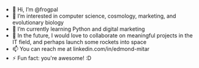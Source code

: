 - 👋 Hi, I’m @frogpal
- 👀 I’m interested in computer science, cosmology, marketing, and evolutionary biology  
- 🌱 I’m currently learning Python and digital marketing
- 💞️ In the future, I would love to collaborate on meaningful projects in the IT field, and perhaps launch some rockets into space
- 📫 You can reach me at linkedin.com/in/edmond-mitar
- ⚡ Fun fact: you're awesome! :D

<!---
frogpal/frogpal is a ✨ special ✨ repository because its `README.md` (this file) appears on your GitHub profile.
You can click the Preview link to take a look at your changes.
--->
